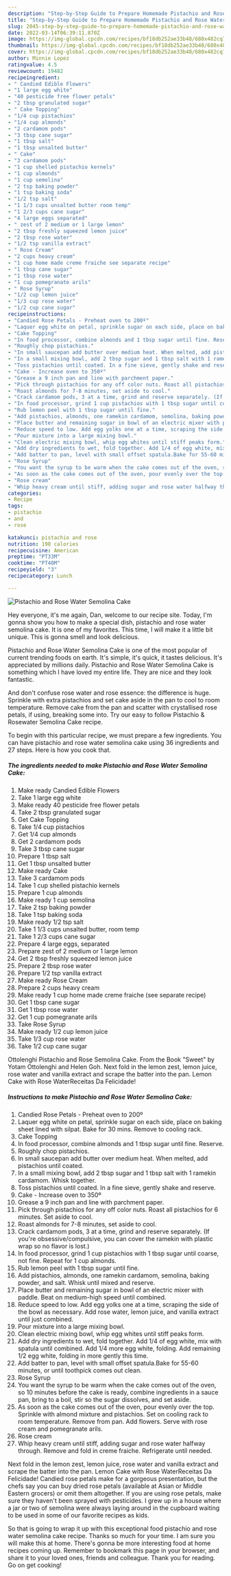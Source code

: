 ```yaml
---
description: "Step-by-Step Guide to Prepare Homemade Pistachio and Rose Water Semolina Cake"
title: "Step-by-Step Guide to Prepare Homemade Pistachio and Rose Water Semolina Cake"
slug: 2045-step-by-step-guide-to-prepare-homemade-pistachio-and-rose-water-semolina-cake
date: 2022-03-14T06:39:11.870Z
image: https://img-global.cpcdn.com/recipes/bf18db252ae33b48/680x482cq70/pistachio-and-rose-water-semolina-cake-recipe-main-photo.jpg
thumbnail: https://img-global.cpcdn.com/recipes/bf18db252ae33b48/680x482cq70/pistachio-and-rose-water-semolina-cake-recipe-main-photo.jpg
cover: https://img-global.cpcdn.com/recipes/bf18db252ae33b48/680x482cq70/pistachio-and-rose-water-semolina-cake-recipe-main-photo.jpg
author: Minnie Lopez
ratingvalue: 4.5
reviewcount: 19482
recipeingredient:
- " Candied Edible Flowers"
- "1 large egg white"
- "40 pesticide free flower petals"
- "2 tbsp granulated sugar"
- " Cake Topping"
- "1/4 cup pistachios"
- "1/4 cup almonds"
- "2 cardamom pods"
- "3 tbsp cane sugar"
- "1 tbsp salt"
- "1 tbsp unsalted butter"
- " Cake"
- "3 cardamom pods"
- "1 cup shelled pistachio kernels"
- "1 cup almonds"
- "1 cup semolina"
- "2 tsp baking powder"
- "1 tsp baking soda"
- "1/2 tsp salt"
- "1 1/3 cups unsalted butter room temp"
- "1 2/3 cups cane sugar"
- "4 large eggs separated"
- " zest of 2 medium or 1 large lemon"
- "2 tbsp freshly squeezed lemon juice"
- "2 tbsp rose water"
- "1/2 tsp vanilla extract"
- " Rose Cream"
- "2 cups heavy cream"
- "1 cup home made creme fraiche see separate recipe"
- "1 tbsp cane sugar"
- "1 tbsp rose water"
- "1 cup pomegranate arils"
- " Rose Syrup"
- "1/2 cup lemon juice"
- "1/3 cup rose water"
- "1/2 cup cane sugar"
recipeinstructions:
- "Candied Rose Petals - Preheat oven to 200º"
- "Laquer egg white on petal, sprinkle sugar on each side, place on baking sheet lined with silpat. Bake for 30 mins. Remove to cooling rack."
- "Cake Topping"
- "In food processor, combine almonds and 1 tbsp sugar until fine. Reserve."
- "Roughly chop pistachios."
- "In small saucepan add butter over medium heat. When melted, add pistachios until coated."
- "In a small mixing bowl, add 2 tbsp sugar and 1 tbsp salt with 1 ramekin cardamom. Whisk together."
- "Toss pistachios until coated. In a fine sieve, gently shake and reserve."
- "Cake - Increase oven to 350º"
- "Grease a 9 inch pan and line with parchment paper."
- "Pick through pistachios for any off color nuts. Roast all pistachios for 6 minutes. Set aside to cool."
- "Roast almonds for 7-8 minutes, set aside to cool."
- "Crack cardamom pods, 3 at a time, grind and reserve separately. (If you're obsessive/compulsive, you can cover the ramekin with plastic wrap so no flavor is lost.)"
- "In food processor, grind 1 cup pistachios with 1 tbsp sugar until coarse, not fine. Repeat for 1 cup almonds."
- "Rub lemon peel with 1 tbsp sugar until fine."
- "Add pistachios, almonds, one ramekin cardamom, semolina, baking powder, and salt. Whisk until mixed and reserve."
- "Place butter and remaining sugar in bowl of an electric mixer with paddle. Beat on medium-high speed until combined."
- "Reduce speed to low. Add egg yolks one at a time, scraping the side of the bowl as necessary. Add rose water, lemon juice, and vanilla extract until just combined."
- "Pour mixture into a large mixing bowl."
- "Clean electric mixing bowl, whip egg whites until stiff peaks form."
- "Add dry ingredients to wet, fold together. Add 1/4 of egg white, mix with spatula until combined. Add 1/4 more egg white, folding. Add remaining 1/2 egg white, folding in more gently this time."
- "Add batter to pan, level with small offset spatula.Bake for 55-60 minutes, or until toothpick comes out clean."
- "Rose Syrup"
- "You want the syrup to be warm when the cake comes out of the oven, so 10 minutes before the cake is ready, combine ingredients in a sauce pan, bring to a boil, stir so the sugar dissolves, and set aside."
- "As soon as the cake comes out of the oven, pour evenly over the top. Sprinkle with almond mixture and pistachios. Set on cooling rack to room temperature. Remove from pan. Add flowers. Serve with rose cream and pomegranate arils."
- "Rose cream"
- "Whip heavy cream until stiff, adding sugar and rose water halfway through. Remove and fold in creme fraiche. Refrigerate until needed."
categories:
- Recipe
tags:
- pistachio
- and
- rose

katakunci: pistachio and rose 
nutrition: 198 calories
recipecuisine: American
preptime: "PT33M"
cooktime: "PT40M"
recipeyield: "3"
recipecategory: Lunch

---
```



![Pistachio and Rose Water Semolina Cake](https://img-global.cpcdn.com/recipes/bf18db252ae33b48/680x482cq70/pistachio-and-rose-water-semolina-cake-recipe-main-photo.jpg)

Hey everyone, it's me again, Dan, welcome to our recipe site. Today, I'm gonna show you how to make a special dish, pistachio and rose water semolina cake. It is one of my favorites. This time, I will make it a little bit unique. This is gonna smell and look delicious.

Pistachio and Rose Water Semolina Cake is one of the most popular of current trending foods on earth. It's simple, it's quick, it tastes delicious. It's appreciated by millions daily. Pistachio and Rose Water Semolina Cake is something which I have loved my entire life. They are nice and they look fantastic.

And don't confuse rose water and rose essence: the difference is huge. Sprinkle with extra pistachios and set cake aside in the pan to cool to room temperature. Remove cake from the pan and scatter with crystallised rose petals, if using, breaking some into. Try our easy to follow Pistachio & Rosewater Semolina Cake recipe.


To begin with this particular recipe, we must prepare a few ingredients. You can have pistachio and rose water semolina cake using 36 ingredients and 27 steps. Here is how you cook that.

<!--inarticleads1-->

##### The ingredients needed to make Pistachio and Rose Water Semolina Cake:

1. Make ready  Candied Edible Flowers
1. Take 1 large egg white
1. Make ready 40 pesticide free flower petals
1. Take 2 tbsp granulated sugar
1. Get  Cake Topping
1. Take 1/4 cup pistachios
1. Get 1/4 cup almonds
1. Get 2 cardamom pods
1. Take 3 tbsp cane sugar
1. Prepare 1 tbsp salt
1. Get 1 tbsp unsalted butter
1. Make ready  Cake
1. Take 3 cardamom pods
1. Take 1 cup shelled pistachio kernels
1. Prepare 1 cup almonds
1. Make ready 1 cup semolina
1. Take 2 tsp baking powder
1. Take 1 tsp baking soda
1. Make ready 1/2 tsp salt
1. Take 1 1/3 cups unsalted butter, room temp
1. Take 1 2/3 cups cane sugar
1. Prepare 4 large eggs, separated
1. Prepare  zest of 2 medium or 1 large lemon
1. Get 2 tbsp freshly squeezed lemon juice
1. Prepare 2 tbsp rose water
1. Prepare 1/2 tsp vanilla extract
1. Make ready  Rose Cream
1. Prepare 2 cups heavy cream
1. Make ready 1 cup home made creme fraiche (see separate recipe)
1. Get 1 tbsp cane sugar
1. Get 1 tbsp rose water
1. Get 1 cup pomegranate arils
1. Take  Rose Syrup
1. Make ready 1/2 cup lemon juice
1. Take 1/3 cup rose water
1. Take 1/2 cup cane sugar


Ottolenghi Pistachio and Rose Semolina Cake. From the Book "Sweet" by Yotam Ottolenghi and Helen Goh. Next fold in the lemon zest, lemon juice, rose water and vanilla extract and scrape the batter into the pan. Lemon Cake with Rose WaterReceitas Da Felicidade! 

<!--inarticleads2-->

##### Instructions to make Pistachio and Rose Water Semolina Cake:

1. Candied Rose Petals - Preheat oven to 200º
1. Laquer egg white on petal, sprinkle sugar on each side, place on baking sheet lined with silpat. Bake for 30 mins. Remove to cooling rack.
1. Cake Topping
1. In food processor, combine almonds and 1 tbsp sugar until fine. Reserve.
1. Roughly chop pistachios.
1. In small saucepan add butter over medium heat. When melted, add pistachios until coated.
1. In a small mixing bowl, add 2 tbsp sugar and 1 tbsp salt with 1 ramekin cardamom. Whisk together.
1. Toss pistachios until coated. In a fine sieve, gently shake and reserve.
1. Cake - Increase oven to 350º
1. Grease a 9 inch pan and line with parchment paper.
1. Pick through pistachios for any off color nuts. Roast all pistachios for 6 minutes. Set aside to cool.
1. Roast almonds for 7-8 minutes, set aside to cool.
1. Crack cardamom pods, 3 at a time, grind and reserve separately. (If you're obsessive/compulsive, you can cover the ramekin with plastic wrap so no flavor is lost.)
1. In food processor, grind 1 cup pistachios with 1 tbsp sugar until coarse, not fine. Repeat for 1 cup almonds.
1. Rub lemon peel with 1 tbsp sugar until fine.
1. Add pistachios, almonds, one ramekin cardamom, semolina, baking powder, and salt. Whisk until mixed and reserve.
1. Place butter and remaining sugar in bowl of an electric mixer with paddle. Beat on medium-high speed until combined.
1. Reduce speed to low. Add egg yolks one at a time, scraping the side of the bowl as necessary. Add rose water, lemon juice, and vanilla extract until just combined.
1. Pour mixture into a large mixing bowl.
1. Clean electric mixing bowl, whip egg whites until stiff peaks form.
1. Add dry ingredients to wet, fold together. Add 1/4 of egg white, mix with spatula until combined. Add 1/4 more egg white, folding. Add remaining 1/2 egg white, folding in more gently this time.
1. Add batter to pan, level with small offset spatula.Bake for 55-60 minutes, or until toothpick comes out clean.
1. Rose Syrup
1. You want the syrup to be warm when the cake comes out of the oven, so 10 minutes before the cake is ready, combine ingredients in a sauce pan, bring to a boil, stir so the sugar dissolves, and set aside.
1. As soon as the cake comes out of the oven, pour evenly over the top. Sprinkle with almond mixture and pistachios. Set on cooling rack to room temperature. Remove from pan. Add flowers. Serve with rose cream and pomegranate arils.
1. Rose cream
1. Whip heavy cream until stiff, adding sugar and rose water halfway through. Remove and fold in creme fraiche. Refrigerate until needed.


Next fold in the lemon zest, lemon juice, rose water and vanilla extract and scrape the batter into the pan. Lemon Cake with Rose WaterReceitas Da Felicidade! Candied rose petals make for a gorgeous presentation, but the chefs say you can buy dried rose petals (available at Asian or Middle Eastern grocers) or omit them altogether. If you are using rose petals, make sure they haven't been sprayed with pesticides. I grew up in a house where a jar or two of semolina were always laying around in the cupboard waiting to be used in some of our favorite recipes as kids. 

So that is going to wrap it up with this exceptional food pistachio and rose water semolina cake recipe. Thanks so much for your time. I am sure you will make this at home. There's gonna be more interesting food at home recipes coming up. Remember to bookmark this page in your browser, and share it to your loved ones, friends and colleague. Thank you for reading. Go on get cooking!
